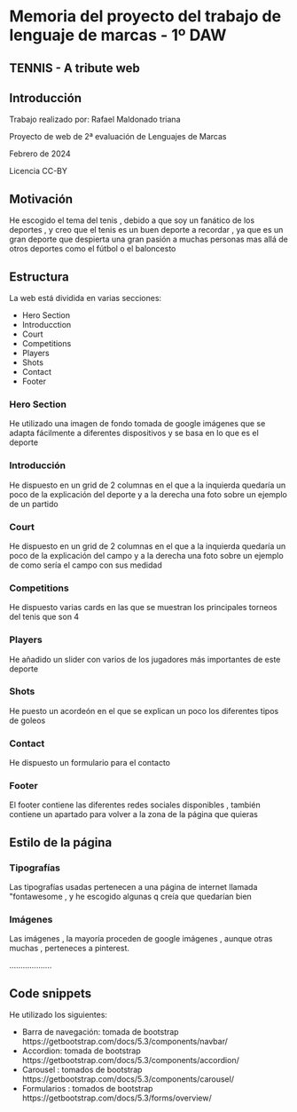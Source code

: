<h1>Memoria del proyecto del trabajo de lenguaje de marcas - 1º DAW</h1>
<h2>TENNIS - A tribute web</h2>



<h2 id="introduccion">Introducción</h2>
<p>Trabajo realizado por: Rafael Maldonado triana</p>
<p>Proyecto de web de 2ª evaluación de Lenguajes de Marcas</p>
<p>Febrero de 2024 </p>
<p>Licencia CC-BY</p>

<h2 id="motivacion">Motivación</h2>
<p>He escogido el tema del tenis , debido a que soy un fanático de los deportes , y creo que el tenis es un buen deporte a recordar , ya que es un gran deporte que despierta una gran pasión a muchas personas mas allá de otros deportes como el fútbol o el baloncesto </p>

<h2 id="estructura">Estructura</h2>
<p>La web está dividida en varias secciones:</p>
<ul>
  <li>Hero Section</li>  
  <li>Introducction</li>
  <li>Court</li>
  <li>Competitions</li>
  <li>Players</li>
  <li>Shots</li>
  <li>Contact</li>
  <li>Footer</li>
</ul>

<h3>Hero Section</h3>
<p>He utilizado una imagen de fondo tomada de google imágenes que se adapta fácilmente a diferentes dispositivos y se basa en lo que es el deporte<br>
</p>

<h3>Introducción</h3>
<p>He dispuesto en un grid de 2 columnas en el que a la inquierda quedaría un poco de la explicación del deporte y a la derecha una foto sobre un ejemplo de un partido</p>

<h3>Court</h3>
<p>He dispuesto en un grid de 2 columnas en el que a la inquierda quedaría un poco de la explicación del campo y a la derecha una foto sobre un ejemplo de como sería el campo con sus medidad</p>

<h3>Competitions</h3>
<p>He dispuesto varias cards en las que se muestran los principales torneos del tenis que son 4</p>

<h3>Players</h3>
<p>He añadido un slider con varios de los jugadores más importantes de este deporte</p>

<h3>Shots</h3>
<p>He puesto un acordeón en el que se explican un poco los diferentes tipos de goleos</p>

<h3>Contact</h3>
<p>He dispuesto un formulario para el contacto</p>


<h3>Footer</h3>
<p>El footer contiene las diferentes redes sociales disponibles , también contiene un apartado para volver a la zona de la página que quieras </p>

<h2 id="estilo">Estilo de la página</h2>
<h3>Tipografías</h3>
<p>Las tipografías usadas pertenecen a una página de internet llamada "fontawesome , y he escogido algunas q creía que quedarían bien</p>
<h3>Imágenes</h3>
<p>Las imágenes , la mayoría proceden de google imágenes , aunque otras muchas , perteneces a pinterest.</p>

...................
<h2 id="snippets">Code snippets</h2>
<p>He utilizado los siguientes:</p>
<ul>
  <li>Barra de navegación: tomada de bootstrap https://getbootstrap.com/docs/5.3/components/navbar/ </li>
  <li>Accordion: tomada de bootstrap  https://getbootstrap.com/docs/5.3/components/accordion/</li>
  <li>Carousel : tomados de bootstrap https://getbootstrap.com/docs/5.3/components/carousel/
  <li>Formularios : tomados de bootstrap https://getbootstrap.com/docs/5.3/forms/overview/ </li>
</ul>